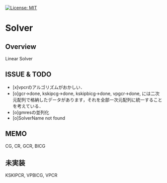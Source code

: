 [![License: MIT](https://img.shields.io/badge/License-MIT-yellow.svg)](https://opensource.org/licenses/MIT)

Solver
====

## Overview

Linear Solver

## ISSUE & TODO
- [x]vpcrのアルゴリズムがおかしい．
- [o]gcr->done, kskipcg->done, kskipbicg->done, vpgcr->done, には二次元配列で格納したデータがあります，それを全部一次元配列に統一することを考えている．
- [o]gmresの並列化
- [o]SolverName not found

## MEMO
CG, CR, GCR, BICG

## 未実装
  KSKIPCR, VPBICG, VPCR
